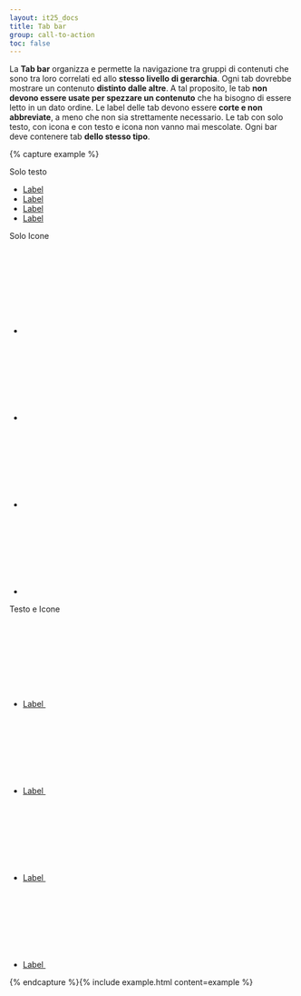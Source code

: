 ```yaml
---
layout: it25_docs
title: Tab bar
group: call-to-action
toc: false
---
```


La **Tab bar** organizza e permette la navigazione tra gruppi di contenuti che sono tra loro correlati ed allo **stesso livello di gerarchia**.
Ogni tab dovrebbe mostrare un contenuto **distinto dalle altre**. A tal proposito, le tab **non devono essere usate per spezzare un contenuto** che ha bisogno di essere letto in un dato ordine.
Le label delle tab devono essere **corte e non abbreviate**, a meno che non sia strettamente necessario. Le tab con solo testo, con icona e con testo e icona non vanno mai mescolate. Ogni bar deve contenere tab **dello stesso tipo**.

{% capture example %}

<div class="container-fluid">
  <div class="row">
    <div class="col">
      <label class="my-3">Solo testo</label>
       <ul class="nav nav-tabs">
        <li class="nav-item"><a class="nav-link" href="#">Label</a></li>
        <li class="nav-item"><a class="nav-link" href="#">Label</a></li>
        <li class="nav-item"><a class="nav-link active" href="#">Label</a></li>
        <li class="nav-item"><a class="nav-link disabled" href="#">Label</a></li>
      </ul>
    </div>
  </div>
  <div class="row">
    <div class="col">
      <label class="my-3">Solo Icone</label>
     <ul class="nav nav-tabs">
        <li class="nav-item">
          <a class="nav-link" href="#" data-bs-toggle="tooltip" data-placement="top" title="Label">
            <svg class="icon icon-primary"><use xlink:href="{{ site.baseurl }}/dist/svg/sprites.svg#it-star-outline"></use></svg>
            <!-- <span class="sr-only">Breve testo esplicativo</span> -->
          </a>
        </li>
        <li class="nav-item">
          <a class="nav-link" href="#" data-bs-toggle="tooltip" data-placement="top" title="Label">
            <svg class="icon icon-primary"><use xlink:href="{{ site.baseurl }}/dist/svg/sprites.svg#it-pa"></use></svg>
            <!-- <span class="sr-only">Breve testo esplicativo</span> -->
          </a>
        </li>
        <li class="nav-item">
          <a class="nav-link active" href="#" data-bs-toggle="tooltip" data-placement="top" title="Label">
            <svg class="icon icon-primary"><use xlink:href="{{ site.baseurl }}/dist/svg/sprites.svg#it-comment"></use></svg>
            <!-- <span class="sr-only">Breve testo esplicativo</span> -->
          </a>
        </li>
        <li class="nav-item">
          <a class="nav-link disabled" href="#" data-bs-toggle="tooltip" data-placement="top" title="Label" tabindex="-1">
            <svg class="icon"><use xlink:href="{{ site.baseurl }}/dist/svg/sprites.svg#it-copy"></use></svg>
            <!-- <span class="sr-only">Breve testo esplicativo</span> -->
          </a>
        </li>
      </ul>
    </div>
  </div>
  <div class="row">
    <div class="col">
      <label class="my-3">Testo e Icone</label>
      <ul class="nav nav-tabs nav-tabs-icon-text icon-right">
        <li class="nav-item">
          <a class="nav-link" href="#">
            Label
            <svg class="icon icon-primary"><use xlink:href="{{ site.baseurl }}/dist/svg/sprites.svg#it-star-outline"></use></svg>
          </a>
        </li>
        <li class="nav-item">
          <a class="nav-link" href="#">
            Label
            <svg class="icon icon-primary"><use xlink:href="{{ site.baseurl }}/dist/svg/sprites.svg#it-pa"></use></svg>
          </a>
        </li>
        <li class="nav-item">
          <a class="nav-link active" href="#">
            Label
            <svg class="icon icon-primary"><use xlink:href="{{ site.baseurl }}/dist/svg/sprites.svg#it-comment"></use></svg>
          </a>
        </li>
        <li class="nav-item">
          <a class="nav-link disabled" href="#" tabindex="-1">
            Label
            <svg class="icon"><use xlink:href="{{ site.baseurl }}/dist/svg/sprites.svg#it-copy"></use></svg>
          </a>
        </li>
      </ul>
    </div>
  </div>
</div>

{% endcapture %}{% include example.html content=example %}
